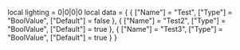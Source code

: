 local lighting = 0|0|0|0
local data = {
    {
        ["Name"] = "Test",
        ["Type"] = "BoolValue",
        ["Default"] = false
    },
    {
        ["Name"] = "Test2",
        ["Type"] = "BoolValue",
        ["Default"] = true
    },
    {
        ["Name"] = "Test3",
        ["Type"] = "BoolValue",
        ["Default"] = true
    }
}
